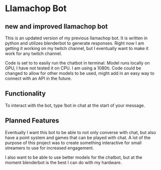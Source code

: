 # Llamachop Bot

## new and improved llamachop bot

This is an updated version of my previous llamachop bot. It is written in python and utilizes blenderbot to generate responses. Right now I am getting it working on my twitch channel, but I eventually want to make it work for any twitch channel.

Code is set to to easily run the chatbot in terminal. Model runs locally on GPU, I have not tested it on CPU. I am using a 1080ti. Code could be changed to allow for other models to be used, might add in an easy way to connect with an API in the future. 

## Functionality

To interact with the bot, type !bot in chat at the start of your message.

## Planned Features

Eventually I want this bot to be able to not only converse with chat, but also have a point system and games that can be played with chat. A lot of the purpose of this project was to create something interactive for small streamers to use for increased engagement. 

I also want to be able to use better models for the chatbot, but at the moment blenderbot is the best I can do with my hardware.